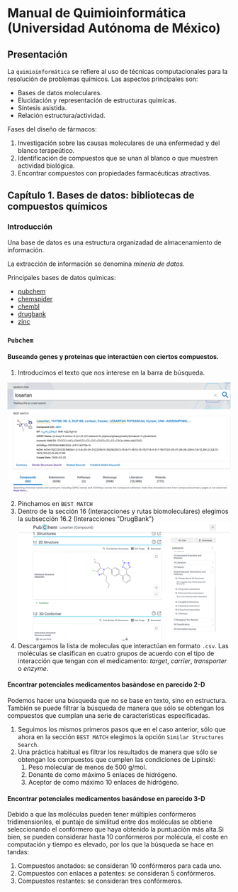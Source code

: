 # Manual de Quimioinformática (Universidad Autónoma de México)

## Presentación

La `quimioinformática` se refiere al uso de técnicas computacionales para la resolución
de problemas químicos. Las aspectos principales son:

* Bases de datos moleculares.
* Elucidación y representación de estructuras químicas.
* Síntesis asistida.
* Relación estructura/actividad.

Fases del diseño de fármacos:

1. Investigación sobre las causas moleculares de una enfermedad y del blanco terapeútico.
2. Identificación de compuestos que se unan al blanco o que muestren actividad biológica.
3. Encontrar compuestos con propiedades farmacéuticas atractivas.

## Capítulo 1. Bases de datos: bibliotecas de compuestos químicos

### Introducción

Una base de datos es una estructura organizadad de almacenamiento de información.

La extracción de información se denomina *minería de datos*.

Principales bases de datos químicas:

* [pubchem](https://pubchem.ncbi.nlm.nih.gov/)
* [chemspider](http://www.chemspider.com/)
* [chembl](https://www.ebi.ac.uk/chembl/)
* [drugbank](https://go.drugbank.com/)
* [zinc](https://zinc.docking.org/)

### `Pubchem`

#### Buscando genes y proteinas que interactúen con ciertos compuestos.

1. Introducimos el texto que nos interese en la barra de búsqueda.

![](screensht1.png)

2. Pinchamos en `BEST MATCH`
3. Dentro de la sección 16 (Interacciones y rutas biomoleculares) elegimos la subsección 16.2 (Interacciones "DrugBank")
![](screensht2.png)
4. Descargamos la lista de moleculas que interactúan en formato `.csv`. Las moléculas se clasifican en cuatro grupos de acuerdo con el tipo de interacción que tengan con el medicamento: *target*, *carrier*, *transporter* o *enzyme*.

#### Encontrar potenciales medicamentos basándose en parecido 2-D
Podemos hacer una búsqueda que no se base en texto, sino en estructura.
También se puede filtrar la búsqueda de manera que sólo se obtengan los compuestos que cumplan una serie de características especificadas.

1. Seguimos los mismos primeros pasos que en el caso anterior, sólo que ahora en la sección `BEST MATCH` elegimos la opción `Similar Structures Search`.
2. Una práctica habitual es filtrar los resultados de manera que sólo se obtengan los compuestos que cumplen las condiciones de Lipinski:
    1. Peso molecular de menos de 500 g/mol.
    2. Donante de como máximo 5 enlaces de hidrógeno.
    3. Aceptor de como máximo 10 enlaces de hidrógeno.
 
#### Encontrar potenciales medicamentos basándose en parecido 3-D
Debido a que las moléculas pueden tener múltiples confórmeros tridimensionles, el puntaje de similitud entre
dos moléculas se obtiene seleccionando el confórmero que haya obtenido la puntuación más alta.Si bien, se pueden considerar hasta 10 confórmeros por molécula, el coste en computación
y tiempo es elevado, por los que la búsqueda se hace en tandas:

1. Compuestos anotados: se consideran 10 confórmeros para cada uno.
2. Compuestos con enlaces a patentes: se consideran 5 confórmeros.
3. Compuestos restantes: se consideran tres confórmeros.